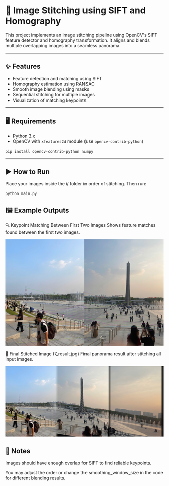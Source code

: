 # 🧵 Image Stitching using SIFT and Homography

This project implements an image stitching pipeline using OpenCV's SIFT feature detector and homography transformation. It aligns and blends multiple overlapping images into a seamless panorama.

---

## ✨ Features

- Feature detection and matching using SIFT
- Homography estimation using RANSAC
- Smooth image blending using masks
- Sequential stitching for multiple images
- Visualization of matching keypoints

---

## 🖥️ Requirements

- Python 3.x
- OpenCV with `xfeatures2d` module (use `opencv-contrib-python`)

```bash
pip install opencv-contrib-python numpy
```

---

## ▶️ How to Run

Place your images inside the i/ folder in order of stitching.
Then run:

```bash
python main.py
```

## 🖼️ Example Outputs

🔍 Keypoint Matching Between First Two Images 
Shows feature matches found between the first two images.

<p align="center"> <img src="output/1_matching.jpg" alt="Keypoint Matching" width="600"> </p>

🧵 Final Stitched Image (7_result.jpg)
Final panorama result after stitching all input images.

<p align="center"> <img src="output/7_result.jpg" alt="Final Result" width="600"> </p>

## 🧠 Notes

Images should have enough overlap for SIFT to find reliable keypoints.

You may adjust the order or change the smoothing_window_size in the code for different blending results.